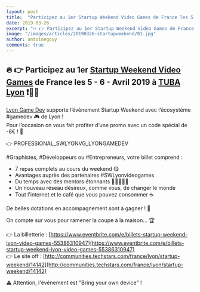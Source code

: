 ```yaml
---
layout: post
title:  "Participez au 1er Startup Weekend Video Games de France les 5 - 6 - Avril 2019 à TUBA Lyon"
date: 2019-03-26
excerpt: "🔥 👉 Participez au 1er Startup Weekend Video Games de France les 5 - 6 - Avril 2019 à TUBA Lyon ❗️📢🔥"
image: "/images/articles/20190326-startupweekend/01.jpg"
author: antoinegouy
comments: true 
---
```


## 🔥 👉 Participez au 1er [Startup Weekend Video Games](https://www.facebook.com/events/415615019196880/) de France les 5 - 6 - Avril 2019 à [TUBA Lyon](http://www.tuba-lyon.com) ❗️📢🔥  

[Lyon Game Dev](https://lyongamedev.pro) supporte l’évènement Startup Weekend avec l’écosystème #gamedev 🎮 de Lyon !  
Pour l’occasion on vous fait profiter d’une promo avec un code spécial de -8€ ! 🤑  

👉 PROFESSIONAL_SWLYONVG_LYONGAMEDEV

#Graphistes, #Développeurs ou #Entrepreneurs, votre billet comprend :  

  - 7 repas complets au cours du weekend 😋
  - Avantages auprès des partenaires #SWLyonvideogames
  - Du temps avec des mentors étonnants 👩‍🏫👨🏾‍🏫
  - Un nouveau réseau désireux, comme vous, de changer le monde
  - Tout l'internet et le café que vous pouvez consommer ☕️

De belles dotations en accompagnement sont à gagner ! 🥇

On compte sur vous pour ramener la coupe à la maison… 🏆

👉 La billetterie : [https://www.eventbrite.com/e/billets-startup-weekend-lyon-video-games-55386310947](https://www.eventbrite.com/e/billets-startup-weekend-lyon-video-games-55386310947)  
👉 Le site off : [http://communities.techstars.com/france/lyon/startup-weekend/14142](http://communities.techstars.com/france/lyon/startup-weekend/14142)

⚠️ Attention, l'événement est "Bring your own device" !
